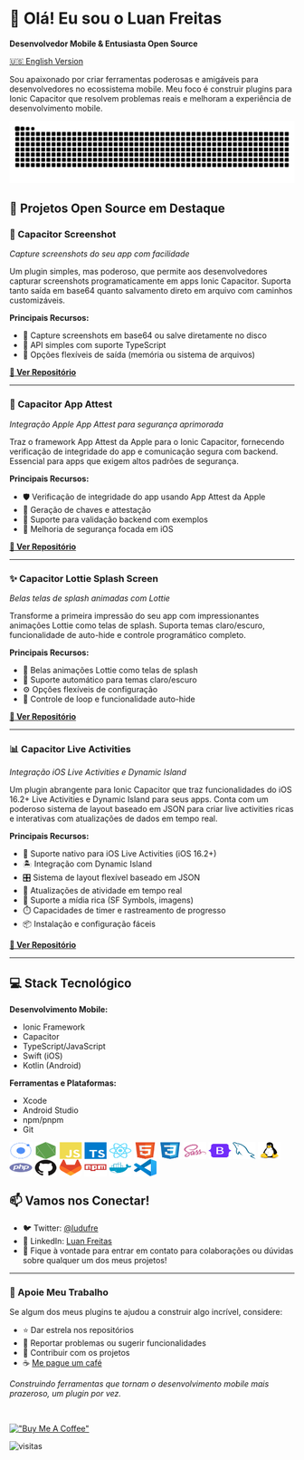 # 👋 Olá! Eu sou o Luan Freitas

**Desenvolvedor Mobile & Entusiasta Open Source**

[🇺🇸 English Version](./README.md)

Sou apaixonado por criar ferramentas poderosas e amigáveis para desenvolvedores no ecossistema mobile. Meu foco é construir plugins para Ionic Capacitor que resolvem problemas reais e melhoram a experiência de desenvolvimento mobile.

<picture>
  <source media="(prefers-color-scheme: dark)" srcset="https://raw.githubusercontent.com/ludufre/ludufre/output/github-contribution-grid-snake-dark.svg" />
  <source media="(prefers-color-scheme: light)" srcset="https://raw.githubusercontent.com/ludufre/ludufre/output/github-contribution-grid-snake.svg" />
  <img alt="github-snake" src="https://raw.githubusercontent.com/ludufre/ludufre/output/github-contribution-grid-snake.svg" />
</picture>

## 🚀 Projetos Open Source em Destaque

### **📱 Capacitor Screenshot**
*Capture screenshots do seu app com facilidade*

Um plugin simples, mas poderoso, que permite aos desenvolvedores capturar screenshots programaticamente em apps Ionic Capacitor. Suporta tanto saída em base64 quanto salvamento direto em arquivo com caminhos customizáveis.

**Principais Recursos:**
- 📸 Capture screenshots em base64 ou salve diretamente no disco
- 🎯 API simples com suporte TypeScript
- 💾 Opções flexíveis de saída (memória ou sistema de arquivos)

[**🔗 Ver Repositório**](https://github.com/ludufre/capacitor-screenshot)

---

### **🔐 Capacitor App Attest**
*Integração Apple App Attest para segurança aprimorada*

Traz o framework App Attest da Apple para o Ionic Capacitor, fornecendo verificação de integridade do app e comunicação segura com backend. Essencial para apps que exigem altos padrões de segurança.

**Principais Recursos:**
- 🛡️ Verificação de integridade do app usando App Attest da Apple
- 🔑 Geração de chaves e attestação
- 🎯 Suporte para validação backend com exemplos
- 📱 Melhoria de segurança focada em iOS

[**🔗 Ver Repositório**](https://github.com/ludufre/capacitor-app-attest)

---

### **✨ Capacitor Lottie Splash Screen**
*Belas telas de splash animadas com Lottie*

Transforme a primeira impressão do seu app com impressionantes animações Lottie como telas de splash. Suporta temas claro/escuro, funcionalidade de auto-hide e controle programático completo.

**Principais Recursos:**
- 🎨 Belas animações Lottie como telas de splash
- 🌙 Suporte automático para temas claro/escuro
- ⚙️ Opções flexíveis de configuração
- 🔄 Controle de loop e funcionalidade auto-hide

[**🔗 Ver Repositório**](https://github.com/ludufre/capacitor-lottie-splash-screen)

---

### **📊 Capacitor Live Activities**
*Integração iOS Live Activities e Dynamic Island*

Um plugin abrangente para Ionic Capacitor que traz funcionalidades do iOS 16.2+ Live Activities e Dynamic Island para seus apps. Conta com um poderoso sistema de layout baseado em JSON para criar live activities ricas e interativas com atualizações de dados em tempo real.

**Principais Recursos:**
- 📱 Suporte nativo para iOS Live Activities (iOS 16.2+)
- 🏝️ Integração com Dynamic Island
- 🎛️ Sistema de layout flexível baseado em JSON
- 🔔 Atualizações de atividade em tempo real
- 🎨 Suporte a mídia rica (SF Symbols, imagens)
- ⏱️ Capacidades de timer e rastreamento de progresso
- 📦 Instalação e configuração fáceis

[**🔗 Ver Repositório**](https://github.com/ludufre/capacitor-live-activities)

---

## 💻 Stack Tecnológico

**Desenvolvimento Mobile:**
- Ionic Framework
- Capacitor
- TypeScript/JavaScript
- Swift (iOS)
- Kotlin (Android)

**Ferramentas e Plataformas:**
- Xcode
- Android Studio
- npm/pnpm
- Git

<div>  
  <img 
       align="center" 
       alt="Ionic" 
       title="Ionic" 
       height="30" 
       width="40" 
       src="https://raw.githubusercontent.com/devicons/devicon/master/icons/ionic/ionic-original.svg"
  >
 <img 
       align="center" 
       alt="NodeJs" 
       title="NodeJs" 
       height="30" 
       width="40"
       src="https://raw.githubusercontent.com/devicons/devicon/master/icons/nodejs/nodejs-plain.svg"
  >
  <img 
       align="center" 
       alt="Js" 
       title="Javascript" 
       height="30" 
       width="40" 
       src="https://raw.githubusercontent.com/devicons/devicon/master/icons/javascript/javascript-plain.svg"
  >
  <img 
       align="center" 
       alt="Ts" 
       title="Typescript" 
       height="30" 
       width="40" 
       src="https://raw.githubusercontent.com/devicons/devicon/master/icons/typescript/typescript-plain.svg"
  >
  <img 
       align="center" 
       alt="React" 
       title="React" 
       height="30" 
       width="40" 
       src="https://raw.githubusercontent.com/devicons/devicon/master/icons/react/react-original.svg"
  >
  <img 
       align="center" 
       alt="HTML" 
       title="HTML" 
       height="30" 
       width="40" 
       src="https://raw.githubusercontent.com/devicons/devicon/master/icons/html5/html5-original.svg"
  >
  <img 
       align="center" 
       alt="CSS" 
       title="CSS" 
       height="30" 
       width="40" 
       src="https://raw.githubusercontent.com/devicons/devicon/master/icons/css3/css3-original.svg"
  >
  <img 
       align="center" 
       alt="Sass"
       title="Sass"
       height="30" 
       width="40" 
       src="https://raw.githubusercontent.com/devicons/devicon/master/icons/sass/sass-original.svg"
  >  
  <img 
       align="center" 
       alt="Bootstrap" 
       title="Bootstrap" 
       height="30" 
       width="40" 
       src="https://raw.githubusercontent.com/devicons/devicon/master/icons/bootstrap/bootstrap-plain.svg"
  >
  <img 
       align="center" 
       alt="MySQL" 
       title="MySQL" 
       height="30" 
       width="40" 
       src="https://raw.githubusercontent.com/devicons/devicon/master/icons/mysql/mysql-original.svg"
  >
  <img 
       align="center" 
       alt="Linux" 
       title="Linux" 
       height="30" 
       width="40" 
       src="https://raw.githubusercontent.com/devicons/devicon/master/icons/linux/linux-original.svg"
  > 
  <img 
       align="center" 
       alt="PHP" 
       title="PHP"
       height="30" 
       width="40" 
       src="https://raw.githubusercontent.com/devicons/devicon/master/icons/php/php-plain.svg"
  >
  <img 
       align="center" 
       alt="Github" 
       title="Github" 
       height="30" 
       width="40" 
       src="https://raw.githubusercontent.com/devicons/devicon/master/icons/github/github-original.svg"
 >  
 <img 
       align="center" 
       alt="GitLab" 
       title="GitLab" 
       height="30" 
       width="40" 
       src="https://raw.githubusercontent.com/devicons/devicon/master/icons/gitlab/gitlab-original.svg"
 > 
 <img 
       align="center" 
       alt="NPM" 
       title="NPM" 
       height="30" 
       width="40" 
       src="https://raw.githubusercontent.com/devicons/devicon/master/icons/npm/npm-original-wordmark.svg"
 >
 <img 
       align="center" 
       alt="Docker" 
       title="Docker" 
       height="30" 
       width="40" 
       src="https://raw.githubusercontent.com/devicons/devicon/master/icons/docker/docker-plain.svg"
 >
 <img 
       align="center" 
       alt="VsCode" 
       title="VsCode" 
       height="30" 
       width="40" 
       src="https://raw.githubusercontent.com/devicons/devicon/master/icons/vscode/vscode-original.svg"
 > 
</div>

## 📫 Vamos nos Conectar!

- 🐦 Twitter: [@ludufre](https://x.com/ludufre)
- 💼 LinkedIn: [Luan Freitas](https://www.linkedin.com/in/luan-freitas-14341687/)
- 📧 Fique à vontade para entrar em contato para colaborações ou dúvidas sobre qualquer um dos meus projetos!

---

### 🌟 Apoie Meu Trabalho

Se algum dos meus plugins te ajudou a construir algo incrível, considere:
- ⭐ Dar estrela nos repositórios
- 🐛 Reportar problemas ou sugerir funcionalidades
- 🤝 Contribuir com os projetos
- ☕ [Me pague um café](https://www.buymeacoffee.com/ludufre)

*Construindo ferramentas que tornam o desenvolvimento mobile mais prazeroso, um plugin por vez.*

<br>

[!["Buy Me A Coffee"](https://www.buymeacoffee.com/assets/img/custom_images/orange_img.png)](https://www.buymeacoffee.com/ludufre)

<div> 
 <img src="https://komarev.com/ghpvc/?username=ludufre&color=green" alt="visitas" /> 
</div>

